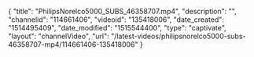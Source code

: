 {
    "title": "PhilipsNorelco5000_SUBS_46358707.mp4",
    "description": "",
    "channelid": "114661406",
    "videoid": "135418006",
    "date_created": "1514495409",
    "date_modified": "1515544400",
    "type": "captivate",
    "layout": "channelVideo",
    "url": "\/latest-videos\/philipsnorelco5000-subs-46358707-mp4\/114661406-135418006"
}
